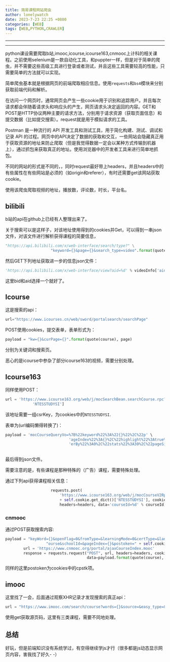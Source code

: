```yaml
---
title: 简易课程网站爬虫
author: lonelywatch
date: 2023-7-23 22:25 +0800
categories: [WEB]
tags: [WEB,PYTHON,CRAWLER]
---
```

---

---

python课设需要爬取b站,imooc,icourse,icourse163,cnmooc上计科的相关课程。之前使用selenium是一款自动化工具，和puppter一样，但是对于简单的爬虫，并不需要这些高级工具进行登录或者测试，并且这些工具需要较高的性能，只需要简单的方法就可以实现。

简单爬虫基本就是根据网页的前端爬取相应信息。使用`requests`和`bs4`模块来分别获取前端代码和解析。

在访问一个网页时，通常网页会产生一些cookie用于识别和追踪用户。并且每次请求都会伴随着请求头和响应头的产生，网页请求头决定返回的内容。GET和POST是HTTP协议两种主要的请求方法，分别用于请求资源（获取页面信息）和提交数据（比如提交搜索）。request就是用于模拟请求的工具。

Postman 是一种流行的 API 开发工具和测试工具，用于简化构建、测试、调试和记录 API 的过程。网页中的API决定了数据的获取和交互，一些网站会隐藏真正用于获取资源的地址来防止爬取（但是我觉得数据一定会以某种方式传输到机器上），通过抓包来获取真正的地址。使用浏览器中的开发者工具来进行简单地抓包。

不同的网站的形式是不同的，，同时request最好带上headers，并且headers中的有些属性在有些网站是必须的（如origin和referer），有时还需要get该网站获取cookie。

使用该爬虫爬取视频的地址，播放数，评论数，时长，平台名。

## bilibili

b站的api在github上已经有人整理出来了。

关于搜索可以是这样子，对该地址使用得到的cookies并Get，可以得到一串json文件，对该文件进行解析获得课程的简要信息，

```python
"https://api.bilibili.com/x/web-interface/search/type?" \
                    "keyword={}&page={}&search_type=video".format(quote(course), page)
```

然后GET下列地址获取进一步的信息json文件：

```python
'https://api.bilibili.com/x/web-interface/view?aid=%d' % videoInfo['aid']
```

这里bid和aid选择一个就好了。

## Icourse

这是搜索的api：

```python
url="https://www.icourses.cn/web/sword/portalsearch/searchPage"
```

POST使用cookies，提交表单，表单形式为：

```python
payload = "kw={}&curPage={}".format(quote(course), page)
```

分别为关键词和搜索页。

恶心的是icourse中参杂了部分icourse163的视频，需要分别处理。

## Icourse163

同样使用POST：

```python
url = 'https://www.icourse163.org/web/j/mocSearchBean.searchCourse.rpc?csrfKey=' + self.cookie.get_dict()[
            'NTESSTUDYSI']
```

该地址需要一组csrKey，为cookies中的`NTESSTUDYSI`.

表单为(url编码懒得转换了)：

```python
payload = 'mocCourseQueryVo=%7B%22keyword%22%3A%22{}%22%2C%22p' \
                            'ageIndex%22%3A{}%2C%22highlight%22%3Atrue%2C%22ord' \
                            'erBy%22%3A0%2C%22stats%22%3A30%2C%22pageSize%22%3A20%7D'.format(quote(course), page)
        
```

最后得到json文件。

需要注意的是，有些课程是那种特殊的（广告）课程，需要特殊处理。

通过下列api获得课程相关信息：

```python
                    requests.post(
                        'https://www.icourse163.org/web/j/mocCourseV2RpcBean.getEvaluateAvgAndCount.rpc?csrfKey='
                        + self.cookie.get_dict()['NTESSTUDYSI'], cookies=self.cookie,
                        headers=headers, data='courseId=%d' % courseId).json()
```

### cnmooc

通过POST获取搜索内容:

```python
payload = "keyWord={}&openFlag=0&fromType=&learningMode=0&certType=&languageId=&categoryId=&menuType=c" \
                  "ourse&schoolId=&pageIndex={}&postoken=" + self.cookie.get_dict()['cpstk']
        url = 'https://www.cnmooc.org/portal/ajaxCourseIndex.mooc'
        response = requests.request("POST", url, headers=headers, cookies=self.cookie,
                                    data=payload.format(quote(course), page))
```

同样的这里postoken为cookies中的cpstk项。

## imooc

这里找了一会，后面通过观察XHR记录才发现搜索的真正api：

```python
url = "https://www.imooc.com/search/course?words={}&source=&easy_type=&skill=&page={}"
```

使用get获取源页码，这里有三类课程，需要不同地处理。

## 总结

好玩，但是前端知识没有系统学过，有空得继续学js才行（很多都是js动态显示网页内容，害我找了好久-  -）